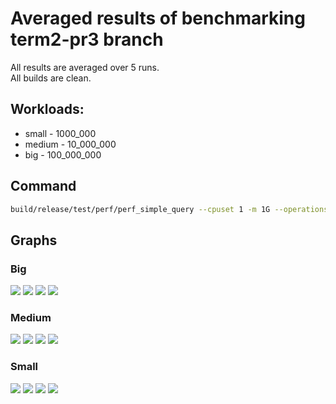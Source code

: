 # Averaged results of benchmarking term2-pr3 branch
All results are averaged over 5 runs.\
All builds are clean.

## Workloads:
* small - 1000_000
* medium - 10_000_000
* big - 100_000_000

## Command
```bash
build/release/test/perf/perf_simple_query --cpuset 1 -m 1G --operations-per-shard {workload} --task-quota-ms 10
```

## Graphs

### Big
![](graphs/big/tps.png)
![](graphs/big/instructions.png)
![](graps/big/allocations.png)
![](graphs/big/tasks.png)

### Medium

![](graphs/medium/tps.png)
![](graphs/medium/instructions.png)
![](graps/medium/allocations.png)
![](graphs/medium/tasks.png)

### Small

![](graphs/small/tps.png)
![](graphs/small/instructions.png)
![](graps/small/allocations.png)
![](graphs/small/tasks.png)
